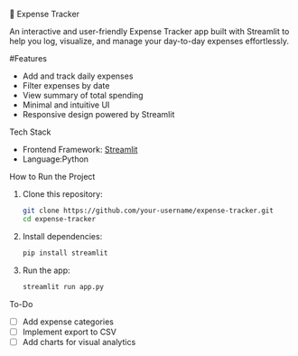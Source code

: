 💸 Expense Tracker

An interactive and user-friendly Expense Tracker app built with Streamlit to help you log, visualize, and manage your day-to-day expenses effortlessly.

#Features

-  Add and track daily expenses
-  Filter expenses by date
-  View summary of total spending
-  Minimal and intuitive UI
-  Responsive design powered by Streamlit

 Tech Stack

- Frontend Framework: [Streamlit](https://streamlit.io/)
- Language:Python

How to Run the Project

1. Clone this repository:
   ```bash
   git clone https://github.com/your-username/expense-tracker.git
   cd expense-tracker
   ```

2. Install dependencies:
   ```bash
   pip install streamlit
   ```

3. Run the app:
   ```bash
   streamlit run app.py
   ```

To-Do

- [ ] Add expense categories
- [ ] Implement export to CSV
- [ ] Add charts for visual analytics
